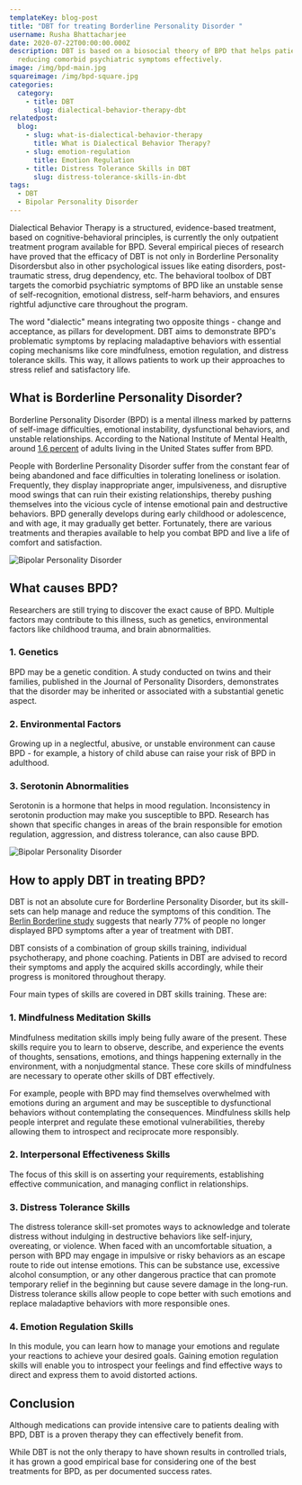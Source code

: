```yaml
---
templateKey: blog-post
title: "DBT for treating Borderline Personality Disorder "
username: Rusha Bhattacharjee
date: 2020-07-22T00:00:00.000Z
description: DBT is based on a biosocial theory of BPD that helps patients in
  reducing comorbid psychiatric symptoms effectively.
image: /img/bpd-main.jpg
squareimage: /img/bpd-square.jpg
categories:
  category:
    - title: DBT
      slug: dialectical-behavior-therapy-dbt
relatedpost:
  blog:
    - slug: what-is-dialectical-behavior-therapy
      title: What is Dialectical Behavior Therapy?
    - slug: emotion-regulation
      title: Emotion Regulation
    - title: Distress Tolerance Skills in DBT
      slug: distress-tolerance-skills-in-dbt
tags:
  - DBT
  - Bipolar Personality Disorder
---
```

<!--StartFragment-->

Dialectical Behavior Therapy is a structured, evidence-based treatment, based on cognitive-behavioral principles, is currently the only outpatient treatment program available for BPD. Several empirical pieces of research have proved that the efficacy of DBT is not only in Borderline Personality Disordersbut also in other psychological issues like eating disorders, post-traumatic stress, drug dependency, etc. The behavioral toolbox of DBT targets the comorbid psychiatric symptoms of BPD like an unstable sense of self-recognition, emotional distress, self-harm behaviors, and ensures rightful adjunctive care throughout the program.

The word "dialectic" means integrating two opposite things - change and acceptance, as pillars for development. DBT aims to demonstrate BPD's problematic symptoms by replacing maladaptive behaviors with essential coping mechanisms like core mindfulness, emotion regulation, and distress tolerance skills. This way, it allows patients to work up their approaches to stress relief and satisfactory life.

<!--StartFragment-->

## What is Borderline Personality Disorder?

Borderline Personality Disorder (BPD) is a mental illness marked by patterns of self-image difficulties, emotional instability, dysfunctional behaviors, and unstable relationships. According to the National Institute of Mental Health, around [1.6 percent](http://www.nimh.nih.gov/health/topics/borderline-personality-disorder/index.shtml) of adults living in the United States suffer from BPD.

People with Borderline Personality Disorder suffer from the constant fear of being abandoned and face difficulties in tolerating loneliness or isolation. Frequently, they display inappropriate anger, impulsiveness, and disruptive mood swings that can ruin their existing relationships, thereby pushing themselves into the vicious cycle of intense emotional pain and destructive behaviors. BPD generally develops during early childhood or adolescence, and with age, it may gradually get better. Fortunately, there are various treatments and therapies available to help you combat BPD and live a life of comfort and satisfaction.

![Bipolar Personality Disorder](/img/bpd-3.jpg "DBT for Bipolar Personality Disorder")

<!--EndFragment-->

<!--StartFragment-->

## What causes BPD?

Researchers are still trying to discover the exact cause of BPD. Multiple factors may contribute to this illness, such as genetics, environmental factors like childhood trauma, and brain abnormalities.

### 1. Genetics

BPD may be a genetic condition. A study conducted on twins and their families, published in the Journal of Personality Disorders, demonstrates that the disorder may be inherited or associated with a substantial genetic aspect.

### 2. Environmental Factors

Growing up in a neglectful, abusive, or unstable environment can cause BPD - for example, a history of child abuse can raise your risk of BPD in adulthood.

### 3. Serotonin Abnormalities

Serotonin is a hormone that helps in mood regulation. Inconsistency in serotonin production may make you susceptible to BPD. Research has shown that specific changes in areas of the brain responsible for emotion regulation, aggression, and distress tolerance, can also cause BPD.

![Bipolar Personality Disorder](/img/bpd-2.jpg "Bipolar Personality Disorder")

<!--EndFragment--><!--StartFragment-->

## How to apply DBT in treating BPD?

DBT is not an absolute cure for Borderline Personality Disorder, but its skill-sets can help manage and reduce the symptoms of this condition. The [Berlin Borderline study](https://doi.org/10.1186/2051-6673-1-20) suggests that nearly 77% of people no longer displayed BPD symptoms after a year of treatment with DBT.

DBT consists of a combination of group skills training, individual psychotherapy, and phone coaching. Patients in DBT are advised to record their symptoms and apply the acquired skills accordingly, while their progress is monitored throughout therapy.

Four main types of skills are covered in DBT skills training. These are:

### 1. Mindfulness Meditation Skills

Mindfulness meditation skills imply being fully aware of the present. These skills require you to learn to observe, describe, and experience the events of thoughts, sensations, emotions, and things happening externally in the environment, with a nonjudgmental stance. These core skills of mindfulness are necessary to operate other skills of DBT effectively.

For example, people with BPD may find themselves overwhelmed with emotions during an argument and may be susceptible to dysfunctional behaviors without contemplating the consequences. Mindfulness skills help people interpret and regulate these emotional vulnerabilities, thereby allowing them to introspect and reciprocate more responsibly.

### 2. Interpersonal Effectiveness Skills

The focus of this skill is on asserting your requirements, establishing effective communication, and managing conflict in relationships.

### 3. Distress Tolerance Skills

The distress tolerance skill-set promotes ways to acknowledge and tolerate distress without indulging in destructive behaviors like self-injury, overeating, or violence. When faced with an uncomfortable situation, a person with BPD may engage in impulsive or risky behaviors as an escape route to ride out intense emotions. This can be substance use, excessive alcohol consumption, or any other dangerous practice that can promote temporary relief in the beginning but cause severe damage in the long-run. Distress tolerance skills allow people to cope better with such emotions and replace maladaptive behaviors with more responsible ones.

### 4. Emotion Regulation Skills

In this module, you can learn how to manage your emotions and regulate your reactions to achieve your desired goals. Gaining emotion regulation skills will enable you to introspect your feelings and find effective ways to direct and express them to avoid distorted actions.

<!--StartFragment-->

## Conclusion

Although medications can provide intensive care to patients dealing with BPD, DBT is a proven therapy they can effectively benefit from.

While DBT is not the only therapy to have shown results in controlled trials, it has grown a good empirical base for considering one of the best treatments for BPD, as per documented success rates.



<!--EndFragment-->



<!--EndFragment-->

<!--EndFragment-->